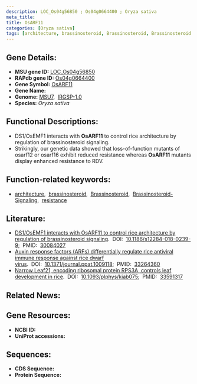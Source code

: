 ```yaml
---
description: LOC_Os04g56850 ; Os04g0664400 ; Oryza sativa
meta_title:
title: OsARF11
categories: [Oryza sativa]
tags: [architecture, brassinosteroid, Brassinosteroid, Brassinosteroid Signaling, resistance]
---
```


## Gene Details:
- **MSU gene ID:** [LOC_Os04g56850](http://rice.uga.edu/cgi-bin/ORF_infopage.cgi?orf=LOC_Os04g56850)  
- **RAPdb gene ID:** [Os04g0664400](https://rapdb.dna.affrc.go.jp/locus/?name=Os04g0664400)  
- **Gene Symbol:** <u>OsARF11</u>
- **Gene Name:**
- **Genome:**  [MSU7](http://rice.uga.edu/),&nbsp;&nbsp;[IRGSP-1.0](https://rapdb.dna.affrc.go.jp/download/irgsp1.html)
- **Species:** *Oryza sativa*

## Functional Descriptions:
   - DS1/OsEMF1 interacts with **OsARF11** to control rice architecture by regulation of brassinosteroid signaling.
   - Strikingly, our genetic data showed that loss-of-function mutants of osarf12 or osarf16 exhibit reduced resistance whereas **OsARF11** mutants display enhanced resistance to RDV.

## Function-related keywords:
   - [architecture](/tags/architecture/),&nbsp;&nbsp;[brassinosteroid](/tags/brassinosteroid/),&nbsp;&nbsp;[Brassinosteroid](/tags/Brassinosteroid/),&nbsp;&nbsp;[Brassinosteroid-Signaling](/tags/Brassinosteroid-Signaling/),&nbsp;&nbsp;[resistance](/tags/resistance/)

## Literature:
   - [DS1/OsEMF1 interacts with OsARF11 to control rice architecture by regulation of brassinosteroid signaling](https://www.doi.org/10.1186/s12284-018-0239-9).&nbsp;&nbsp;DOI:&nbsp;&nbsp;[10.1186/s12284-018-0239-9](https://www.doi.org/10.1186/s12284-018-0239-9);&nbsp;&nbsp;PMID:&nbsp;&nbsp;[30084027](https://pubmed.ncbi.nlm.nih.gov/30084027/)
   - [Auxin response factors (ARFs) differentially regulate rice antiviral immune response against rice dwarf virus](https://www.doi.org/10.1371/journal.ppat.1009118).&nbsp;&nbsp;DOI:&nbsp;&nbsp;[10.1371/journal.ppat.1009118](https://www.doi.org/10.1371/journal.ppat.1009118);&nbsp;&nbsp;PMID:&nbsp;&nbsp;[33264360](https://pubmed.ncbi.nlm.nih.gov/33264360/)
   - [Narrow Leaf21, encoding ribosomal protein RPS3A, controls leaf development in rice](https://www.doi.org/10.1093/plphys/kiab075).&nbsp;&nbsp;DOI:&nbsp;&nbsp;[10.1093/plphys/kiab075](https://www.doi.org/10.1093/plphys/kiab075);&nbsp;&nbsp;PMID:&nbsp;&nbsp;[33591317](https://pubmed.ncbi.nlm.nih.gov/33591317/)

## Related News:

## Gene Resources:
- **NCBI ID:**  []()
- **UniProt accessions:** [](https://www.uniprot.org/uniprotkb//entry)

## Sequences:
- **CDS Sequence:**
- **Protein Sequence:**
